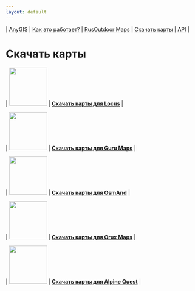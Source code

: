 ```yaml
---
layout: default
---
```


| [AnyGIS][01] | [Как это работает?][02] | [RusOutdoor Maps][03] | [Скачать карты][04] | [API][05] |


[01]: http://www.anygis.ru/index
[02]: http://www.anygis.ru/Web/Html/Description_ru
[03]: http://www.anygis.ru/Web/Html/RusOutdoor_ru
[04]: http://www.anygis.ru/Web/Html/DownloadPage_ru
[05]: http://www.anygis.ru/Web/Html/Api_ru



# Скачать карты


| <img src="http://www.anygis.ru/Web/Img/icon_locus.png" width="100"/> | **[Скачать карты для Locus][11]** |

| <img src="http://www.anygis.ru/Web/Img/icon_guru.png" width="100"/> | **[Скачать карты для Guru Maps][12]** |

| <img src="http://www.anygis.ru/Web/Img/icon_osmand.png" width="100"/> | **[Скачать карты для OsmAnd][14]** |

| <img src="http://www.anygis.ru/Web/Img/icon_orux.png" width="100"/> | **[Скачать карты для Orux Maps][13]** |

| <img src="http://www.anygis.ru/Web/Img/icon_alpine.png" width="100"/> | **[Скачать карты для Alpine Quest][15]** |





[11]: http://www.anygis.ru/Web/Html/Locus_ru
[12]: http://www.anygis.ru/Web/Html/Galileo_ru
[13]: http://www.anygis.ru/Web/Html/Orux_ru
[14]: http://www.anygis.ru/Web/Html/Osmand_ru
[15]: http://www.anygis.ru/Web/Html/Alpine_ru



